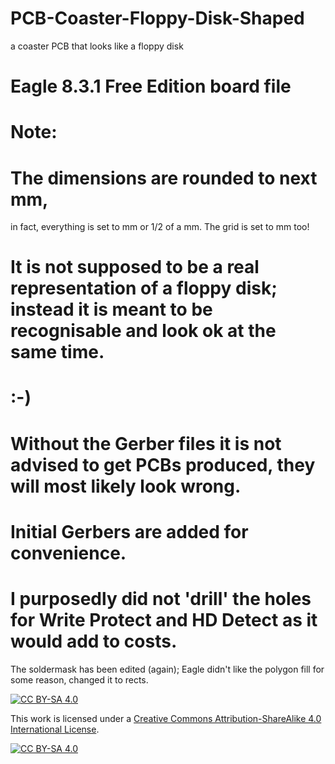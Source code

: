 # PCB-Coaster-Floppy-Disk-Shaped
 a coaster PCB that looks like a floppy disk
# Eagle 8.3.1 Free Edition board file

# Note:
# The dimensions are rounded to next mm,
in fact, everything is set to mm or 1/2 of a mm.
The grid is set to mm too!

# It is not supposed to be a real representation of a floppy disk; instead it is meant to be recognisable and look ok at the same time.
# :-)

# Without the Gerber files it is not advised to get PCBs produced, they will most likely look wrong.
# Initial Gerbers are added for convenience.
# I purposedly did not 'drill' the holes for Write Protect and HD Detect as it would add to costs.

The soldermask has been edited (again); Eagle didn't like the polygon fill for some reason, changed it to rects.

[![CC BY-SA 4.0][cc-by-sa-shield]][cc-by-sa]

This work is licensed under a
[Creative Commons Attribution-ShareAlike 4.0 International License][cc-by-sa].

[![CC BY-SA 4.0][cc-by-sa-image]][cc-by-sa]

[cc-by-sa]: http://creativecommons.org/licenses/by-sa/4.0/
[cc-by-sa-image]: https://licensebuttons.net/l/by-sa/4.0/88x31.png
[cc-by-sa-shield]: https://img.shields.io/badge/License-CC%20BY--SA%204.0-lightgrey.svg
